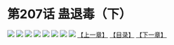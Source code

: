 # 第207话 蛊退毒（下）
![](https://mhpic.xiaomingtaiji.net/comic/D/斗破苍穹拆分版/207话/1.jpg-zymk.middle.webp)
![](https://mhpic.xiaomingtaiji.net/comic/D/斗破苍穹拆分版/207话/2.jpg-zymk.middle.webp)
![](https://mhpic.xiaomingtaiji.net/comic/D/斗破苍穹拆分版/207话/3.jpg-zymk.middle.webp)
![](https://mhpic.xiaomingtaiji.net/comic/D/斗破苍穹拆分版/207话/4.jpg-zymk.middle.webp)
![](https://mhpic.xiaomingtaiji.net/comic/D/斗破苍穹拆分版/207话/5.jpg-zymk.middle.webp)
![](https://mhpic.xiaomingtaiji.net/comic/D/斗破苍穹拆分版/207话/6.jpg-zymk.middle.webp)
![](https://mhpic.xiaomingtaiji.net/comic/D/斗破苍穹拆分版/207话/7.jpg-zymk.middle.webp)
![](https://mhpic.xiaomingtaiji.net/comic/D/斗破苍穹拆分版/207话/8.jpg-zymk.middle.webp)
[【上一章】](./206.md)
[【目录】](./README.md)
[【下一章】](./208.md)
